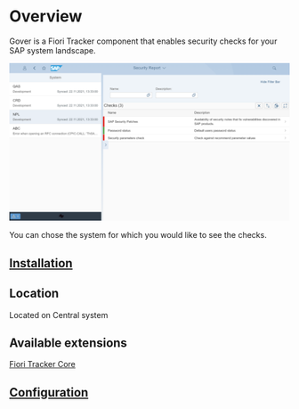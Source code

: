 # Overview

Gover is a Fiori Tracker component that enables security checks for your SAP system landscape.

[![](res/gv.png)](res/gv.png)

You can chose the system for which you would like to see the checks.

## [Installation](inst.md)

## Location
Located on Central system

## Available extensions
[Fiori Tracker Core](extend-w-core.md)

## [Configuration](conf.md)
